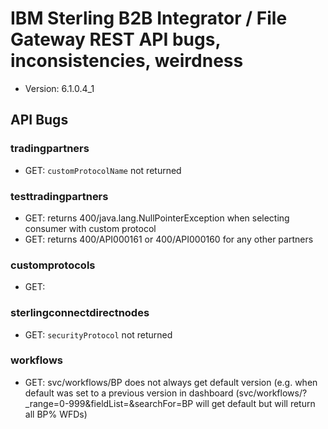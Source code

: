 # IBM Sterling B2B Integrator / File Gateway REST API bugs, inconsistencies, weirdness

* Version: 6.1.0.4_1

## API Bugs

### tradingpartners

* GET: `customProtocolName` not returned

### testtradingpartners

* GET: returns 400/java.lang.NullPointerException when selecting consumer with custom protocol
* GET: returns 400/API000161 or 400/API000160 for any other partners

### customprotocols
* GET: 

### sterlingconnectdirectnodes

* GET: `securityProtocol` not returned

### workflows
 * GET: svc/workflows/BP does not always get default version (e.g. when default was set to a previous version in dashboard 
  (svc/workflows/?_range=0-999&fieldList=&searchFor=BP will get default but will return all BP% WFDs)
    